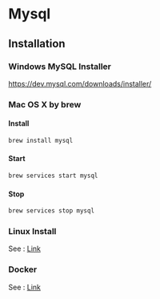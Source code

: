 # Mysql

## Installation

### Windows MySQL Installer

https://dev.mysql.com/downloads/installer/

### Mac OS X by brew

#### Install

``` bash
brew install mysql
```

#### Start

``` bash
brew services start mysql
```

#### Stop

``` bash
brew services stop mysql
```

### Linux Install

See : [Link](https://dev.mysql.com/doc/refman/8.4/en/linux-installation-apt-repo.html)

### Docker
See : [Link](https://github.com/kittaweek/docker-template/tree/master/mysql)
